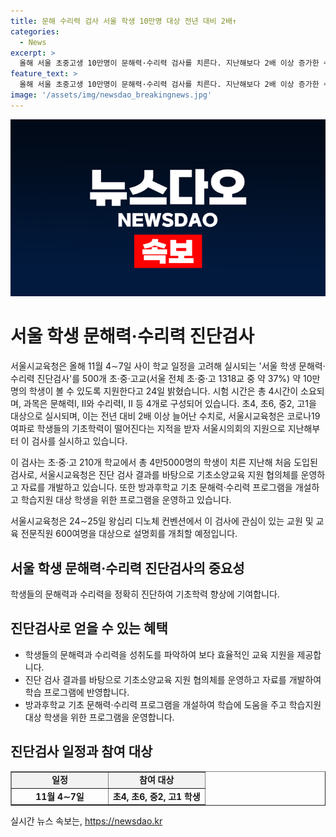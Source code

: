 ```yaml
---
title: 문해 수리력 검사 서울 학생 10만명 대상 전년 대비 2배↑
categories:
  - News
excerpt: >
  올해 서울 초중고생 10만명이 문해력·수리력 검사를 치른다. 지난해보다 2배 이상 증가한 수치로, 11월 4∼7일에 500개 학교에서 실시된다. 시험 시간은 총 4시간이며, 초4, 초6, 중2, 고1을 대상으로 진행된다. 코로나19 여파로 기초학력이 떨어졌다는 우려에 대비해선, 서울시교육청은 결과를 바탕으로 지원 프로그램을 운영할 예정이다. 24∼25일에는 관심이 있는 교원 및 교육 전문직원을 대상으로 설명회를 개최할 예정이다.
feature_text: >
  올해 서울 초중고생 10만명이 문해력·수리력 검사를 치른다. 지난해보다 2배 이상 증가한 수치로, 11월 4∼7일에 500개 학교에서 실시된다. 시험 시간은 총 4시간이며, 초4, 초6, 중2, 고1을 대상으로 진행된다. 코로나19 여파로 기초학력이 떨어졌다는 우려에 대비해선, 서울시교육청은 결과를 바탕으로 지원 프로그램을 운영할 예정이다. 24∼25일에는 관심이 있는 교원 및 교육 전문직원을 대상으로 설명회를 개최할 예정이다.
image: '/assets/img/newsdao_breakingnews.jpg'
---
```


<p><img src="/assets/img/newsdao_breakingnews.jpg" alt="pcversion 속보" /></p>

<h1>서울 학생 문해력·수리력 진단검사</h1>

<p>서울시교육청은 올해 11월 4∼7일 사이 학교 일정을 고려해 실시되는 '서울 학생 문해력·수리력 진단검사'를 500개 초·중·고교(서울 전체 초·중·고 1318교 중 약 37%) 약 10만명의 학생이 볼 수 있도록 지원한다고 24일 밝혔습니다. 시험 시간은 총 4시간이 소요되며, 과목은 문해력Ⅰ, Ⅱ와 수리력Ⅰ, Ⅱ 등 4개로 구성되어 있습니다. 초4, 초6, 중2, 고1을 대상으로 실시되며, 이는 전년 대비 2배 이상 늘어난 수치로, 서울시교육청은 코로나19 여파로 학생들의 기초학력이 떨어진다는 지적을 받자 서울시의회의 지원으로 지난해부터 이 검사를 실시하고 있습니다.</p>

<p>이 검사는 초·중·고 210개 학교에서 총 4만5000명의 학생이 치른 지난해 처음 도입된 검사로, 서울시교육청은 진단 검사 결과를 바탕으로 기초소양교육 지원 협의체를 운영하고 자료를 개발하고 있습니다. 또한 방과후학교 기초 문해력·수리력 프로그램을 개설하고 학습지원 대상 학생을 위한 프로그램을 운영하고 있습니다.</p>

<p>서울시교육청은 24∼25일 왕십리 디노체 컨벤션에서 이 검사에 관심이 있는 교원 및 교육 전문직원 600여명을 대상으로 설명회를 개최할 예정입니다.</p>

<h2 data-ke-size="size26">서울 학생 문해력·수리력 진단검사의 중요성</h2>

<p data-ke-size="size16">학생들의 문해력과 수리력을 정확히 진단하여 기초학력 향상에 기여합니다.</p>

<h2 data-ke-size="size26">진단검사로 얻을 수 있는 혜택</h2>

<ul>
  <li>학생들의 문해력과 수리력을 성취도를 파악하여 보다 효율적인 교육 지원을 제공합니다.</li>
  <li>진단 검사 결과를 바탕으로 기초소양교육 지원 협의체를 운영하고 자료를 개발하여 학습 프로그램에 반영합니다.</li>
  <li>방과후학교 기초 문해력·수리력 프로그램을 개설하여 학습에 도움을 주고 학습지원 대상 학생을 위한 프로그램을 운영합니다.</li>
</ul>

<h2 data-ke-size="size26">진단검사 일정과 참여 대상</h2>

<table style="width: 100%;" border="1">
<tbody>
<tr>
<td style="text-align: center; background-color: #f2f2f2; width: 50%;"><b>일정</b></td>
<td style="text-align: center; background-color: #f2f2f2; width: 50%;"><b>참여 대상</b></td>
</tr>
<tr>
<td style="text-align: center; height: 17px;"><b>11월 4∼7일</b></td>
<td style="text-align: center; height: 17px;"><b>초4, 초6, 중2, 고1 학생</b></td>
</tr>
</tbody>
</table>
실시간 뉴스 속보는, <a href="https://newsdao.kr" rel="dofollow">https://newsdao.kr</a>


